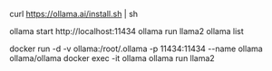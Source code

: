 curl https://ollama.ai/install.sh | sh

ollama start
http://localhost:11434
ollama run llama2
ollama list

docker run -d -v ollama:/root/.ollama -p 11434:11434 --name ollama ollama/ollama
docker exec -it ollama ollama run llama2
